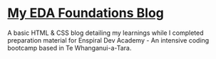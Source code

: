 # [My EDA Foundations Blog](https://tinyurl.com/5b793dmb)

A basic HTML & CSS blog detailing my learnings while I completed preparation material for Enspiral Dev Academy - An intensive coding bootcamp based in Te Whanganui-a-Tara.
